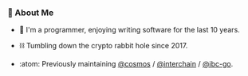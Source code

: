 ###  🍄 About Me 

- 🧰 I'm a programmer, enjoying writing software for the last 10 years.
  
- ⛓️ Tumbling down the crypto rabbit hole since 2017.
  
- :atom: Previously maintaining [@cosmos](https://github.com/cosmos) / [@interchain](https://github.com/interchainio) / [@ibc-go](https://github.com/cosmos/ibc-go).

<!--
**seantking/seantking** is a ✨ _special_ ✨ repository because its `README.md` (this file) appears on your GitHub profile.

Here are some ideas to get you started:

- 🔭 I’m currently working on ...
- 🌱 I’m currently learning ...
- 👯 I’m looking to collaborate on ...
- 🤔 I’m looking for help with ...
- 💬 Ask me about ...
- 📫 How to reach me: ...
- 😄 Pronouns: ...
- ⚡ Fun fact: ...
-->
